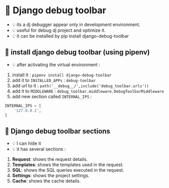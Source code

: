 # 📑 Django debug toolbar 
- 💡 its a dj debugger appear only in development environment. 
- 💡 useful for debug dj project and optimize it.
- 💡 it can be installed by pip install django-debug-toolbar


## 🔁 install django debug toolbar (using pipenv)
- 💡 after activating the virtual environment : 
1. install it : `pipenv install django-debug-toolbar`
2. add it to `INSTALLED_APPs` : `debug-toolbar`
3. add url to it : `path('__debug__/',include('debug_toolbar.urls'))`
4. add it to `MIDDLEWARE` : `debug_toolbar.middleware.DebugToolbarMiddleware`
5. add new section called `INTERNAL_IPS` : 
```python  
INTERNAL_IPS = [
    '127.0.0.1',
]
```

## 📑 Django debug toolbar sections
- 💡 I can hide it 
- 💡 it has several sections :
1. **Request**: shows the request details.
2. **Templates**: shows the templates used in the request.
3. **SQL**: shows the SQL queries executed in the request.
4. **Settings**: shows the project settings.
7. **Cache**: shows the cache details.